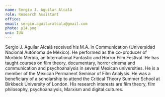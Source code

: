 ```yaml
---
name: Sergio J. Aguilar Alcalá
role: Research Assistant
office:
email: sergio.aguilaralcala@gmail.com
photo: p14.png
uni: IUA
---
```


Sergio J. Aguilar Alcalá received his M.A. in Communication (Universidad Nacional Autónoma
de México). He performed as the co-producer of Morbido Mérida, an International Fantastic and
Horror Film Festival. He has taught courses on film theory, documentary, horror cinema and
communication and psychoanalysis in several Mexican universities. He is a member of the
Mexican Permanent Seminar of Film Analysis. He was a beneficiary of a scholarship to attend
the Critical Theory Summer School at Birkbeck University of London. His research interests are
film theory, film philosophy, psychoanalysis, Marxism and digital cultures.
